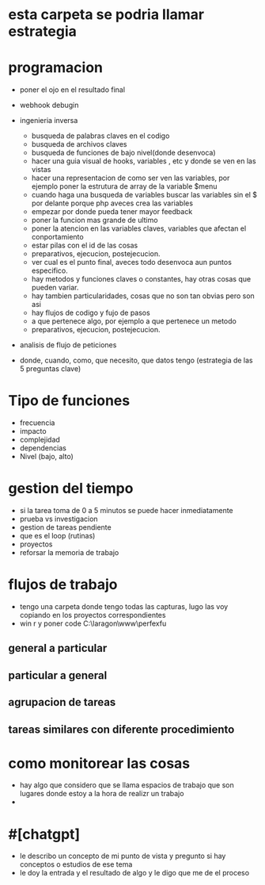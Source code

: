# esta carpeta se podria llamar estrategia

# programacion
- poner el ojo en el resultado final
- webhook debugin
- ingenieria inversa
    - busqueda de palabras claves en el codigo
    - busqueda de archivos claves
    - busqueda de funciones de bajo nivel(donde desenvoca)
    - hacer una guia visual de hooks, variables , etc y donde se ven en las vistas
    - hacer una representacion de como ser ven las variables, por ejemplo poner la estrutura de array de la variable $menu
    - cuando haga una busqueda de variables buscar las variables sin el $ por delante porque php aveces crea las variables
    - empezar por donde pueda tener mayor feedback
    - poner la funcion mas grande de ultimo
    - poner la atencion en las variables claves, variables que afectan el  conportamiento
    - estar pilas con el id de las cosas
    - preparativos, ejecucion, postejecucion.
    -  ver cual es el punto final, aveces todo desenvoca aun puntos especifico.
    - hay metodos y funciones claves o constantes, hay otras cosas que pueden variar.
    - hay tambien particularidades, cosas que no son tan obvias pero son asi
    - hay flujos de codigo y fujo de pasos 
    - a que pertenece algo, por ejemplo a que pertenece un metodo
    - preparativos, ejecucion, postejecucion.

- analisis de flujo de peticiones
- donde, cuando, como, que necesito, que datos tengo (estrategia de las 5 preguntas clave)

# Tipo de funciones
- frecuencia
- impacto
- complejidad
- dependencias
- Nivel (bajo, alto)
# gestion del tiempo
- si la tarea toma de 0 a 5 minutos se puede hacer inmediatamente
- prueba vs investigacion
- gestion de tareas pendiente
- que es el loop (rutinas)
- proyectos
- reforsar la memoria de trabajo
# flujos de trabajo
- tengo una carpeta donde tengo todas las capturas, lugo las voy copiando en los proyectos correspondientes
- win r y poner code C:\laragon\www\perfexfu
## general a particular
## particular a general
## agrupacion de tareas
## tareas similares con diferente procedimiento

# como monitorear las cosas
- hay algo que considero que se llama espacios de trabajo que son lugares donde estoy a la hora de realizr un trabajo
- 

# #[chatgpt] 
- le describo un concepto de mi punto de vista y pregunto si hay conceptos o estudios de ese tema
- le doy la entrada y el resultado de algo y le digo que me de el proceso